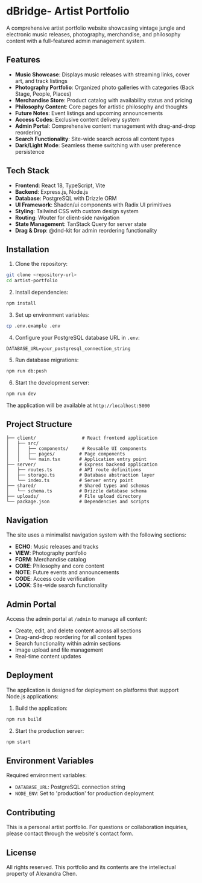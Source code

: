 # dBridge- Artist Portfolio

A comprehensive artist portfolio website showcasing vintage jungle and electronic music releases, photography, merchandise, and philosophy content with a full-featured admin management system.

## Features

- **Music Showcase**: Displays music releases with streaming links, cover art, and track listings
- **Photography Portfolio**: Organized photo galleries with categories (Back Stage, People, Places)
- **Merchandise Store**: Product catalog with availability status and pricing
- **Philosophy Content**: Core pages for artistic philosophy and thoughts
- **Future Notes**: Event listings and upcoming announcements
- **Access Codes**: Exclusive content delivery system
- **Admin Portal**: Comprehensive content management with drag-and-drop reordering
- **Search Functionality**: Site-wide search across all content types
- **Dark/Light Mode**: Seamless theme switching with user preference persistence

## Tech Stack

- **Frontend**: React 18, TypeScript, Vite
- **Backend**: Express.js, Node.js
- **Database**: PostgreSQL with Drizzle ORM
- **UI Framework**: Shadcn/ui components with Radix UI primitives
- **Styling**: Tailwind CSS with custom design system
- **Routing**: Wouter for client-side navigation
- **State Management**: TanStack Query for server state
- **Drag & Drop**: @dnd-kit for admin reordering functionality

## Installation

1. Clone the repository:
```bash
git clone <repository-url>
cd artist-portfolio
```

2. Install dependencies:
```bash
npm install
```

3. Set up environment variables:
```bash
cp .env.example .env
```

4. Configure your PostgreSQL database URL in `.env`:
```
DATABASE_URL=your_postgresql_connection_string
```

5. Run database migrations:
```bash
npm run db:push
```

6. Start the development server:
```bash
npm run dev
```

The application will be available at `http://localhost:5000`

## Project Structure

```
├── client/                 # React frontend application
│   ├── src/
│   │   ├── components/     # Reusable UI components
│   │   ├── pages/         # Page components
│   │   └── main.tsx       # Application entry point
├── server/                # Express backend application
│   ├── routes.ts          # API route definitions
│   ├── storage.ts         # Database abstraction layer
│   └── index.ts           # Server entry point
├── shared/                # Shared types and schemas
│   └── schema.ts          # Drizzle database schema
├── uploads/               # File upload directory
└── package.json           # Dependencies and scripts
```

## Navigation

The site uses a minimalist navigation system with the following sections:

- **ECHO**: Music releases and tracks
- **VIEW**: Photography portfolio
- **FORM**: Merchandise catalog
- **CORE**: Philosophy and core content
- **NOTE**: Future events and announcements
- **CODE**: Access code verification
- **LOOK**: Site-wide search functionality

## Admin Portal

Access the admin portal at `/admin` to manage all content:

- Create, edit, and delete content across all sections
- Drag-and-drop reordering for all content types
- Search functionality within admin sections
- Image upload and file management
- Real-time content updates

## Deployment

The application is designed for deployment on platforms that support Node.js applications:

1. Build the application:
```bash
npm run build
```

2. Start the production server:
```bash
npm start
```

## Environment Variables

Required environment variables:

- `DATABASE_URL`: PostgreSQL connection string
- `NODE_ENV`: Set to 'production' for production deployment

## Contributing

This is a personal artist portfolio. For questions or collaboration inquiries, please contact through the website's contact form.

## License

All rights reserved. This portfolio and its contents are the intellectual property of Alexandra Chen.
